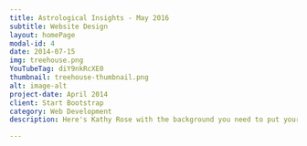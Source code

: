 ```yaml
---
title: Astrological Insights - May 2016
subtitle: Website Design
layout: homePage
modal-id: 4
date: 2014-07-15
img: treehouse.png
YouTubeTag: diY9nkRcXE0
thumbnail: treehouse-thumbnail.png
alt: image-alt
project-date: April 2014
client: Start Bootstrap
category: Web Development
description: Here's Kathy Rose with the background you need to put your needs into focus.

---
```

